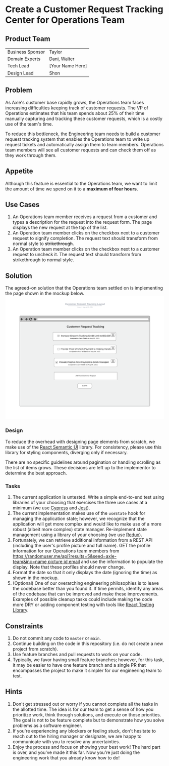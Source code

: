 # Create a Customer Request Tracking Center for Operations Team
## Product Team
|                  |                  |
|------------------|------------------|
| Business Sponsor | Taylor           |
| Domain Experts   | Dani, Walter     |
| Tech Lead        | [Your Name Here] |
| Design Lead      | Shon             |

## Problem

As Axle's customer base rapidly grows, the Operations team faces increasing difficulties keeping track of customer requests. The VP of Operations estimates that his team spends about 25% of their time manually capturing and tracking these customer requests, which is a costly use of the team's time.

To reduce this bottleneck, the Engineering team needs to build a customer request tracking system that enables the Operations team to write up request tickets and automatically assign them to team members. Operations team members will see all customer requests and can check them off as they work through them.

## Appetite
Although this feature is essential to the Operations team, we want to limit the amount of time we spend on it to a **maximum of four hours**.

## Use Cases
1. An Operations team member receives a request from a customer and types a description for the request into the request form. The page displays the new request at the top of the list.
2. An Operation team member clicks on the checkbox next to a customer request to signify completion. The request text should transform from normal style to ~~strikethrough~~.
3. An Operation team member clicks on the checkbox next to a customer request to uncheck it. The request text should transform from ~~strikethrough~~ to normal style.

## Solution
The agreed-on solution that the Operations team settled on is implementing the page shown in the mockup below.
![image](mockup.png)

### Design
To reduce the overhead with designing page elements from scratch, we make use of the [React Semantic UI](https://react.semantic-ui.com/) library. For consistency, please use this library for styling components, diverging only if necessary.

There are no specific guidelines around pagination or handling scrolling as the list of items grows. These decisions are left up to the implementor to determine the best approach.

### Tasks
1. The current application is untested. Write a simple end-to-end test using libraries of your choosing that exercises the three use cases at a minimum (we use [Cypress](https://www.cypress.io/) and [Jest](https://jestjs.io/)).
2. The current implementation makes use of the `useState` hook for managing the application state; however, we recognize that the application will get more complex and would like to make use of a more robust (albeit more complex) state manager. Re-implement state management using a library of your choosing (we use [Redux](https://redux.js.org/)).
3. Fortunately, we can retrieve additional information from a REST API (including the user's profile picture and full name). GET the profile information for our Operations team members from https://randomuser.me/api?results=5&seed=axle-team&inc=name,picture,id,email and use the information to populate the display. Note that these profiles should never change.
4. Format the date so that it only displays the date (ignoring the time) as shown in the mockup.
5. (Optional) One of our overarching engineering philosophies is to leave the codebase better than you found it. If time permits, identify any areas of the codebase that can be improved and make these improvements. Examples of possible cleanup tasks could include making the code more DRY or adding component testing with tools like [React Testing Library](https://testing-library.com/docs/react-testing-library/intro/).     

## Constraints

1. Do not commit any code to `master` or `main`.
2. Continue building on the code in this repository (i.e. do not create a new project from scratch).
3. Use feature branches and pull requests to work on your code. 
4. Typically, we favor having small feature branches; however, for this task, it may be easier to have one feature branch and a single PR that encompasses the project to make it simpler for our engineering team to test.  

## Hints
1. Don't get stressed out or worry if you cannot complete all the tasks in the allotted time. The idea is for our team to get a sense of how you prioritize work, think through solutions, and execute on those priorities. The goal is not to be feature complete but to demonstrate how you solve problems as a software engineer.
2. If you're experiencing any blockers or feeling stuck, don't hesitate to reach out to the hiring manager or designate, we are happy to communicate with you to resolve any uncertainties.
3. Enjoy the process and focus on showing your best work! The hard part is over, and you've made it this far. Now you're just doing the engineering work that you already know how to do!
